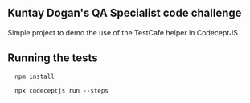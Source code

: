 ## Kuntay Dogan's QA Specialist code challenge
Simple project to demo the use of the TestCafe helper in CodeceptJS

## Running the tests

```
  npm install

  npx codeceptjs run --steps
```
